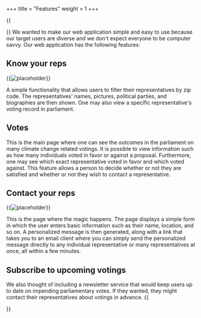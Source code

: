 +++
title = "Features"
weight = 1
+++

{{<section title="Features" >}}
We wanted to make our web application simple and easy to use because our target users are diverse and we don't expect everyone to be computer savvy. Our web application has the following features:


## Know your reps

{{<image src="9.jpeg" alt="placeholder">}}

A simple functionality that allows users to filter their representatives by zip code. The representatives' names, pictures, political parties, and biographies are then shown. One may also view a specific representative's voting record in parliament.


## Votes

This is the main page where one can see the outcomes in the parliament on many climate change related votings. It is possible to view information such as how many individuals voted in favor or against a proposal. Furthermore, one may see which exact representative voted in favor and which voted against. This feature allows a person to decide whether or not they are satisfied and whether or not they wish to contact a representative.

## Contact your reps

{{<image src="10.png" alt="placeholder">}}

This is the page where the magic happens. The page displays a simple form in which the user enters basic information such as their name, location, and so on. A personalized message is then generated, along with a link that takes you to an email client where you can simply send the personalized message directly to any individual representative or many representatives at once, all within a few minutes.

## Subscribe to upcoming votings


We also thought of including a newsletter service that would keep users up to date on impending parliamentary votes. If they wanted, they might contact their representatives about votings in advance.
{{</section>}}


